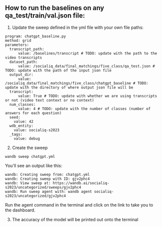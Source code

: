 ## How to run the baselines on any qa_test/train/val.json file: 

1. Update the sweep defined in the yml file with your own file paths:

```
program: chatgpt_baseline.py 
method: grid
parameters:
  transcript_path:
      value: /baselines/transcript # TODO: update with the path to the video transcripts
  dataset_path:
      value: /socialiq_data/final_matchings/five_class/qa_test.json # TODO: update with the path of the input json file 
  output_dir:
      value: /socialiq_data/final_matchings/five_class/chatgpt_baseline # TODO: update with the directory of where output json file will be
  transcript:
      value: True # TODO: update with whether we are using transcripts or not (video text context or no context)
  num_classes:
      value: 4 # TODO: update with the number of classes (number of answers for each question) 
  seed:
    value: 42
  wdb_entity:
    value: socialiq-s2023
  _tags:
    value: debug
```

2. Create the sweep
```
wandb sweep chatgpt.yml
```
You'll see an output like this:

```
wandb: Creating sweep from: chatgpt.yml
wandb: Creating sweep with ID: gjv2phc4
wandb: View sweep at: https://wandb.ai/socialiq-s2023/uncategorized/sweeps/gjv2phc4
wandb: Run sweep agent with: wandb agent socialiq-s2023/uncategorized/gjv2phc4
```

Run the agent command in the terminal and click on the link to take you to the dashboard.

3. The accuracy of the model will be printed out onto the terminal
